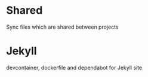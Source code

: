 # Shared

Sync files which are shared between projects

# Jekyll

devcontainer, dockerfile and dependabot for Jekyll site
